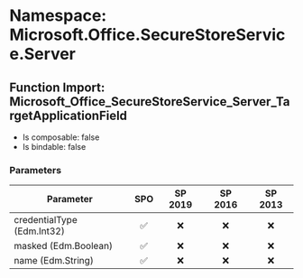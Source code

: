# Namespace: Microsoft.Office.SecureStoreService.Server

## Function Import: Microsoft_Office_SecureStoreService_Server_TargetApplicationField

- Is composable: false
- Is bindable: false

### Parameters

Parameter | SPO | SP 2019 | SP 2016 | SP 2013
----------|:---:|:-------:|:-------:|:-------:
credentialType (Edm.Int32) | ✅ | ❌ | ❌ | ❌
masked (Edm.Boolean) | ✅ | ❌ | ❌ | ❌
name (Edm.String) | ✅ | ❌ | ❌ | ❌